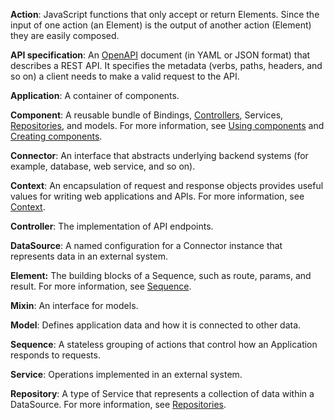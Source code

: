 **Action**: JavaScript functions that only accept or return Elements. Since the input of one action (an Element) is the output of another action (Element) they are easily composed.

**API specification**: An [OpenAPI](https://www.openapis.org) document (in YAML or JSON format) that describes a REST API.  It specifies the metadata (verbs, paths, headers, and so on) a client needs to make a valid request to the API.

**Application**: A container of components.

**Component**: A reusable bundle of Bindings, [Controllers](Controllers.md), Services, [Repositories](Repositories.md), and models.  For more information, see [Using components](Using-components.md) and [Creating components](Creating-components.md).

**Connector**: An interface that abstracts underlying backend systems (for example, database, web service, and so on).

**Context**: An encapsulation of request and response objects provides useful values for writing web applications and APIs. For more information, see [Context](Context.md).

**Controller**: The implementation of API endpoints.

**DataSource**: A named configuration for a Connector instance that represents data in an external system.

**Element:**  The building blocks of a Sequence, such as route, params, and result.  For more information, see [Sequence](Sequence.md#elements).

**Mixin**: An interface for models.

**Model**: Defines application data and how it is connected to other data.

**Sequence**: A stateless grouping of actions that control how an Application responds to requests.

**Service**: Operations implemented in an external system.

**Repository**: A type of Service that represents a collection of data within a DataSource. For more information, see [Repositories](Repositories.md).
